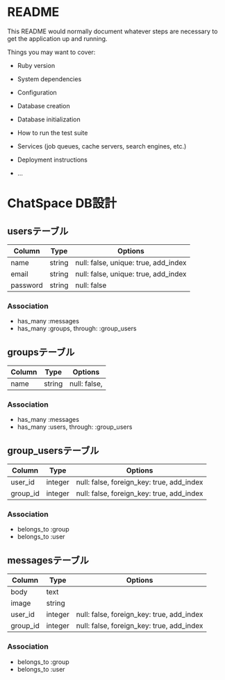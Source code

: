 # README

This README would normally document whatever steps are necessary to get the
application up and running.

Things you may want to cover:

* Ruby version

* System dependencies

* Configuration

* Database creation

* Database initialization

* How to run the test suite

* Services (job queues, cache servers, search engines, etc.)

* Deployment instructions

* ...

# ChatSpace DB設計
## usersテーブル
|Column|Type|Options|
|------|----|-------|
|name|string|null: false, unique: true, add_index|
|email|string|null: false, unique: true, add_index|
|password|string|null: false|
### Association
- has_many :messages
- has_many :groups, through: :group_users
## groupsテーブル
|Column|Type|Options|
|------|----|-------|
|name|string|null: false,|
### Association
- has_many :messages
- has_many :users, through: :group_users
## group_usersテーブル
|Column|Type|Options|
|------|----|-------|
|user_id|integer|null: false, foreign_key: true, add_index|
|group_id|integer|null: false, foreign_key: true, add_index|
### Association
- belongs_to :group
- belongs_to :user
## messagesテーブル
|Column|Type|Options|
|------|----|-------|
|body|text||
|image|string||
|user_id|integer|null: false, foreign_key: true, add_index|
|group_id|integer|null: false, foreign_key: true, add_index|
### Association
- belongs_to :group
- belongs_to :user